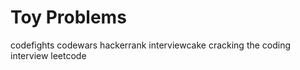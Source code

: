 Toy Problems
============

codefights
codewars
hackerrank
interviewcake
cracking the coding interview
leetcode
